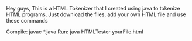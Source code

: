 Hey guys, This is a HTML Tokenizer that I created using java to tokenize HTML programs, Just download the files, add your own HTML file and use these commands

Compile: javac *.java
Run: java HTMLTester yourFile.html

